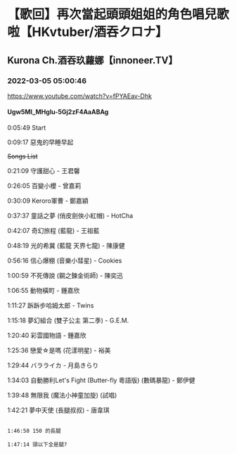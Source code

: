 # 【歌回】再次當起頭頭姐姐的角色唱兒歌啦【HKvtuber/酒吞クロナ】

## Kurona Ch.酒吞玖蘿娜【innoneer.TV】

### 2022-03-05 05:00:46

https://www.youtube.com/watch?v=fPYAEav-Dhk

#### Ugw5MI_MHgIu-5Gj2zF4AaABAg

0:05:49 Start

0:09:17 惡鬼的早睡早起

~~Songs List~~

0:21:09	守護甜心 - 王君馨

0:26:05	百變小櫻 - 曾嘉莉

0:30:09	Keroro軍曹 - 鄭嘉穎

0:37:37	童話之夢 (俏皮劍俠小紅帽) - HotCha

0:42:07	奇幻旅程 (藍龍) - 王祖藍

0:48:19	光的希冀 (藍龍 天界七龍) - 陳康健

0:56:16	信心爆棚 (音樂小彗星) - Cookies

1:00:59	不死傳說 (鋼之鍊金術師) - 陳奕迅

1:06:55	動物橫町 - 鍾嘉欣

1:11:27	跅跅步哈姆太郎 - Twins

1:15:18	夢幻組合 (雙子公主 第二季) - G.E.M.

1:20:40	彩雲國物語 - 鍾嘉欣

1:25:36	戀愛☆是嗎 (花漾明星) - 裕美

1:29:44	バラライカ - 月島きらり

1:34:03	自動勝利Let's Fight (Butter-fly 粵語版) (數碼暴龍) - 鄭伊健

1:39:48	無限我 (魔法小神童加旋) (試唱)

1:42:21	夢中天使 (長腿叔叔) - 唐韋琪

~~~~~~~~~~~

1:46:50	150 的長腿

1:47:14	頭以下全是腿?


